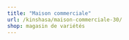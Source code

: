 ```yaml
---
title: "Maison commerciale"
url: /kinshasa/maison-commerciale-30/
shop: magasin de variétés
---
```

